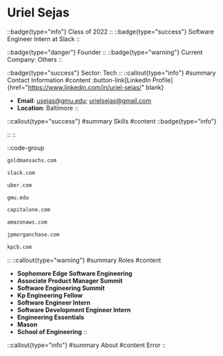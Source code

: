 # Uriel Sejas
::badge{type="info"}
Class of 2022
::
::badge{type="success"}
Software Engineer Intern at Slack
::

::badge{type="danger"}
Founder
::
::badge{type="warning"}
Current Company: Others
::

::badge{type="success"}
Sector: Tech
::
::callout{type="info"}
#summary
Contact Information
#content
:button-link[LinkedIn Profile]{href="https://www.linkedin.com/in/uriel-sejas/" blank}
- **Email**: usejas@gmu.edu; urielsejas@gmail.com
- **Location**: Baltimore
::

::callout{type="success"}
#summary
Skills
#content
::badge{type="info"}

::
::

::code-group
```bash [Goldman Sachs]
goldmansachs.com
```
```bash [Slack]
slack.com
```
```bash [Uber]
uber.com
```
```bash [George Mason University]
gmu.edu
```
```bash [Capital One]
capitalone.com
```
```bash [Amazon Web Services]
amazonaws.com
```
```bash [JPMorgan Chase & Co.]
jpmorganchase.com
```
```bash [Kleiner Perkins Caufield & Byers]
kpcb.com
```
::
::callout{type="warning"}
#summary
Roles
#content
- **Sophomore Edge Software Engineering**
- **Associate Product Manager Summit**
- **Software Engineering Summit**
- **Kp Engineering Fellow**
- **Software Engineer Intern**
- **Software Development Engineer Intern**
- **Engineering Essentials**
- **Mason**
- **School of Engineering**
::

::callout{type="info"}
#summary
About
#content
Error
::
